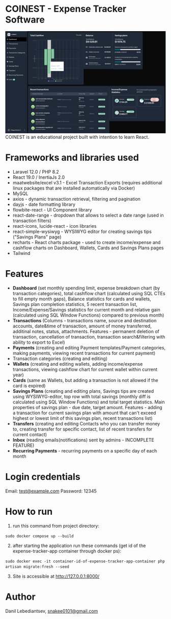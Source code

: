 # COINEST - Expense Tracker Software

![](/Screenshot.png)
COINEST is an educational project built with intention to learn React.


# Frameworks and libraries used

- Laravel 12.0 / PHP 8.2
- React 19.0 / InertiaJs 2.0
- maatwebsite/excel v3.1 - Excel Transaction Exports (requires additional linux packages that are installed automatically via Docker)
- MySQL
- axios - dynamic transaction retrieval, filtering and pagination
- dayjs - date formatting library
- flowbite-react - UI Component library
- react-date-range - dropdown that allows to select a date range (used in transaction filters)
- react-icons, lucide-react - icon libraries
- react-simple-wysiwyg - WYSIWYG editor for creating savings tips ("Savings Plans" page)
- recharts - React charts package - used to create income/expense and cashflow charts on Dashboard, Wallets, Cards and Savings Plans pages
- Tailwind

# Features

- **Dashboard** (set monthly spending limit, expense breakdown chart (by transaction categories), total cashflow chart (calculated using SQL CTEs to fill empty month gaps), Balance statistics for cards and wallets, Savings plan completion statistics, 5 recent transaction list, Income/Expense/Savings statistics for current month and relative gain (calculated using SQL WIndow Functions) compared to previous month)
- **Transactions** (Columns - transactions name, source and destination accounts, date&time of transaction, amount of money transferred, additinal notes, status, attachments. Features - permanent deletion of transaction, cancellation of transaction, transaction search&filtering with ability to export to Excel)
- **Payments** (creating and editing Payment templates/Payment categories, making payments, viewing recent transactions for current payment)
- Transaction categories (creating and editing)
- **Wallets** (creating and editing wallets, adding income/expense transactions, viewing cashflow chart for current wallet within current year)
- **Cards** (same as Wallets, but adding a transaction is not allowed if the card is expired)
- **Savings Plans** (creating and editing plans, Savings tips are created using WYSIWYG-editor, top row with total savings (monthly diff is calculated using SQL Window Functions) and total target statistics. Main properties of savings plan - due date, target amount. Features - adding a transaction for current savings plan with amount that can't exceed highest or lowest limit of this savings plan, recent transactions list)
- **Transfers** (creating and editing Contacts who you can transfer money to, creating transfer for specific contact, list of recent transfers for current contact)
- **Inbox** (reading emails(notifications) sent by admins - INCOMPLETE FEATURE)
- **Recurring Payments** - recurring payments on a specific day of each month 

# Login credentials

Email: test@example.com
Password: 12345

# How to run

1. run this command from project directory: 

`sudo docker compose up --build`

2. after starting the application run these commands (get id of the expense-tracker-app container through docker ps):

`sudo docker exec -it container-id-of-expense-tracker-app-container php artisan migrate:fresh --seed`

3. Site is accessible at http://127.0.0.1:8000/

# Author
Danil Lebediantsev, snakee0101@gmail.com